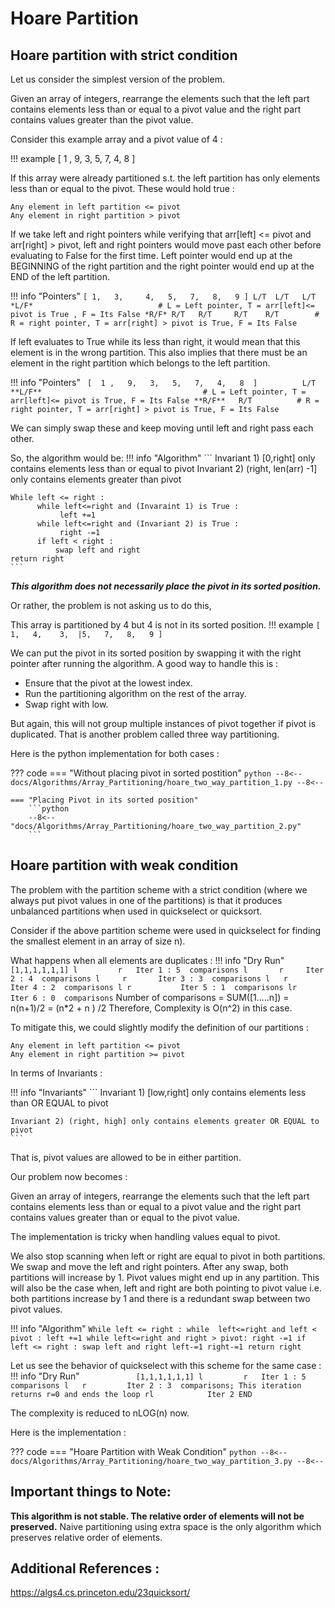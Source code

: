 # Hoare Partition

## Hoare partition with strict condition
Let us consider the simplest version of the problem.

Given an array of integers, rearrange the elements such that the left part contains elements less than or equal to a pivot value and the right part contains values greater than the pivot value.

Consider this example array and a pivot value of 4   :

!!! example
    [ 1 , 9, 3, 5, 7, 4, 8  ]

If this array were already partitioned s.t. the left partition has only elements less than or equal to the pivot.
These would hold true :
```
Any element in left partition <= pivot
Any element in right partition > pivot
```
If we take left and right pointers  while verifying that arr[left] <= pivot and arr[right] > pivot, left and right pointers would move past each other before evaluating to False for the first time. Left pointer would end up at the BEGINNING of the right partition and the right pointer would end up at the END of the left partition.

!!! info "Pointers"
    ```
    [ 1,   3,     4,   5,   7,   8,   9 ]
      L/T  L/T   L/T *L/F*                            # L = Left pointer, T = arr[left]<= pivot is True , F = Its False
                *R/F* R/T   R/T     R/T    R/T        # R = right pointer, T = arr[right] > pivot is True, F = Its False   
    ```
      
If left evaluates to True while its less than right, it would mean that this element is in the wrong partition. This also implies that there must be an element in the right partition which belongs to the left partition. 

!!! info "Pointers"
    ``` 
    [  1 ,   9,   3,   5,   7,   4,   8  ]         
      L/T **L/F**                                    # L = Left pointer, T = arr[left]<= pivot is True, F = Its False
                              **R/F**   R/T          # R = right pointer, T = arr[right] > pivot is True, F = Its False                
    ```
    
We can simply swap these and keep moving until left and right pass each other.

So, the algorithm would be:
!!! info "Algorithm"
    ```
    Invariant 1) [0,right] only contains elements less than or equal to pivot
    Invariant 2) (right, len(arr) -1] only contains elements greater than pivot
    
    
    While left <= right :
          while left<=right and (Invaraint 1) is True :
               left +=1
          while left<=right and (Invariant 2) is True :
               right -=1
          if left < right :
              swap left and right
    return right
    ```

***This algorithm does not necessarily place the pivot in its sorted position.***

Or rather, the problem is not asking us to do this,

This array is partitioned by 4 but 4 is not in its sorted position.
!!! example
    ```
    [ 1,   4,    3,  |5,   7,   8,   9 ]
    ```

We can put the pivot in its sorted position by swapping it with the right pointer after running the algorithm.  A good way to handle this is :

* Ensure that  the pivot at the lowest index.
* Run the partitioning algorithm on the rest of the array.
* Swap right with low.

But again, this will not group multiple instances of pivot together if pivot is duplicated. That is another problem called three way partitioning.

Here is the python implementation for both cases :

??? code
    === "Without placing pivot in sorted postition"
        ```python
        --8<--
        docs/Algorithms/Array_Partitioning/hoare_two_way_partition_1.py
        --8<--
        ```

    === "Placing Pivot in its sorted position"
        ```python
        --8<-- "docs/Algorithms/Array_Partitioning/hoare_two_way_partition_2.py"
        ```      

##  Hoare partition with weak condition
The problem with the partition scheme with a strict condition (where we always put pivot values  in one of the partitions) is that it produces unbalanced partitions when used in quickselect or quicksort.

Consider if the above partition scheme were used in quickselect for finding the smallest element in an array of size n). 

What happens when all elements are duplicates :
!!! info "Dry Run"
    ```
        [1,1,1,1,1,1]
         l         r   Iter 1 : 5  comparisons
         l       r     Iter 2 : 4  comparisons
         l     r       Iter 3 : 3  comparisons
         l   r         Iter 4 : 2  comparisons
         l r           Iter 5 : 1  comparisons
         lr            Iter 6 : 0  comparisons
    ```
Number of comparisons = SUM([1.....n]) = n(n+1)/2 = (n*2 + n ) /2
Therefore, Complexity is O(n^2)  in this case.

To mitigate this, we could slightly modify the definition of our partitions :

```
Any element in left partition <= pivot
Any element in right partition >= pivot
```
In terms of Invariants :

!!! info "Invariants"
    ```
    Invariant 1) [low,right] only contains elements less than OR EQUAL to pivot
    
    Invariant 2) (right, high] only contains elements greater OR EQUAL to pivot
    ```
That is, pivot values are allowed to be in either partition.

Our problem now becomes : 

Given an array of integers, rearrange the elements such that the left part contains elements less than or equal to a pivot value and the right part contains values greater than or equal to the pivot value.

The implementation is tricky when handling values equal to pivot. 

We also stop scanning when left or right are equal to pivot in both partitions. 
We swap and move the left and right pointers.
After any swap, both partitions will increase by 1. Pivot values might end up in any partition. 
This will also be the case when, left and right are both pointing to pivot value i.e. both partitions increase by 1 and there is a redundant swap between two pivot values.

!!! info "Algorithm"
    ```
    While left <= right :
          while  left<=right and left < pivot :
               left +=1
          while left<=right and right > pivot:
               right -=1
          if left <= right :
              swap left and right
              left-=1
              right-=1
    return right
    ```

Let us see the behavior of quickselect with this scheme for the same case :
!!! info "Dry Run"
    ```            
        [1,1,1,1,1,1]
         l         r   Iter 1 : 5  comparisons
         l   r         Iter 2 : 3  comparisons; This iteration returns r=0 and ends the loop
         rl            Iter 2 END 
    ```

The complexity is reduced to nLOG(n) now.

Here is the implementation :

??? code
    === "Hoare Partition with Weak Condition"
        ```python
        --8<--
        docs/Algorithms/Array_Partitioning/hoare_two_way_partition_3.py
        --8<--
        ```

## Important things to Note:
**This algorithm is not stable. The relative order of elements will not be preserved.**
Naive partitioning using extra space is the only algorithm which preserves relative order of elements.

## Additional References :
https://algs4.cs.princeton.edu/23quicksort/